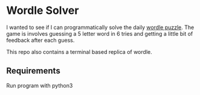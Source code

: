 # Wordle Solver

I wanted to see if I can programmatically solve the daily
[wordle puzzle](https://www.powerlanguage.co.uk/wordle/).
The game is involves guessing a 5 letter word in 6 tries and getting a little
bit of feedback after each guess.

This repo also contains a terminal based replica of wordle.

## Requirements

Run program with python3
